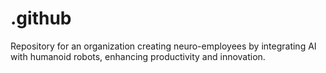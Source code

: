 # .github
Repository for an organization creating neuro-employees by integrating AI with humanoid robots, enhancing productivity and innovation.
